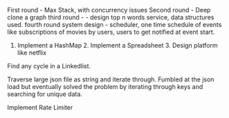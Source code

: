    First round - Max Stack, with concurrency issues Second round - Deep clone a graph third round - - design top n words service, data structures used. fourth round system design - scheduler, one time schedule of events like subscriptions of movies by users, users to get notified at event start.

   1. Implement a HashMap 2. Implement a Spreadsheet 3. Design platform like netflix


Find any cycle in a Linkedlist.


Traverse large json file as string and iterate through. Fumbled at the json load but eventually solved the problem by iterating through keys and searching for unique data.

Implement Rate Limiter

